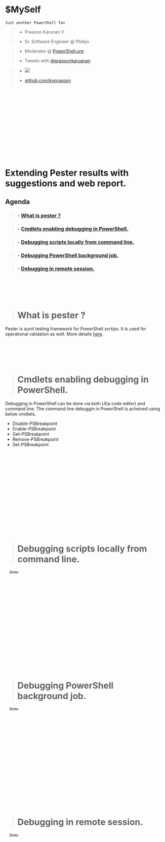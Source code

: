 

# $MySelf

    Just another PowerShell fan

  >- Prasoon Karunan V

  >- Sr. Software Engineer @ Philips

  >- Moderator @ [PowerShell.org](www.powershell.org)

  >- Tweets with [@prasoonkaruanan](twitter.com/prasoonkarunan)

  >- <a href="https://stackoverflow.com/users/4980370/prasoon-karunan-v"><img src="https://stackoverflow.com/users/flair/4980370.png"></a>

  >- [github.com/kvprasoon](github.com/kvprasoon)

<br /><br /><br /><br /><br /><br /><br /><br /><br /><br /><br /><br /><br />

# Extending Pester results with suggestions and web report.

## Agenda




>### - [What is pester ?](#What-is-pester)

>### - [Cmdlets enabling debugging in PowerShell.](#Cmdlets-enabling-debugging-in-PowerShell)

>### - [Debugging scripts locally from command line.](#Debugging-scripts-locally-from-command-line.)

>### - [Debugging PowerShell background job.](#Debugging-PowerShell-background-job.)

>### - [Debugging in remote session.](#Debugging-in-remote-session.)


<br /><br /><br /><br />

># What is pester ?

Pester is aunit testing framework for PowerShell scrtips. It is used for operational validation as well. More details [here](github.com/pester/pester/wiki).

<br /><br /><br /><br />
># Cmdlets enabling debugging in PowerShell.

   Debugging in PowerShell can be done via both UI(a code editor) and command line. The command line debuggin in PowerShell is acheived using below cmdlets.

  - Disable-PSBreakpoint
  - Enable-PSBreakpoint
  - Get-PSBreakpoint
  - Remove-PSBreakpoint
  - Set-PSBreakpoint
<br /><br /><br /><br /><br /><br /><br /><br /><br /><br /><br /><br /><br /><br /><br /><br /><br />
># Debugging scripts locally from command line.

      Demo
<br /><br /><br /><br /><br /><br /><br /><br /><br /><br /><br /><br /><br /><br /><br /><br /><br />
># Debugging PowerShell background job.

      Demo
<br /><br /><br /><br /><br /><br /><br /><br /><br /><br /><br /><br /><br /><br /><br /><br /><br />
># Debugging in remote session.

      Demo
